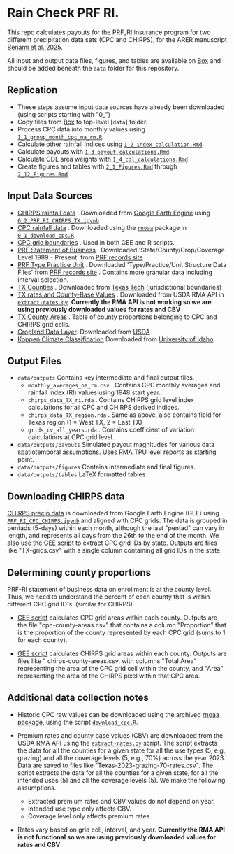 # Rain Check PRF RI.

This repo calculates payouts for the PRF_RI insurance program for two different precipitation data sets (CPC and CHIRPS), for the ARER manuscript [Benami et al. 2025](). 

All input and output data files, figures, and tables are available on [Box](https://umd.box.com/s/0z6z6xpikrf7nspof4dtzn8iv2p8ulbr) and should be added beneath the `data` folder for this repository.

## Replication
- These steps assume input data sources have already been downloaded (using scripts starting with "0_")
- Copy files from [Box](https://umd.box.com/s/0z6z6xpikrf7nspof4dtzn8iv2p8ulbr) to top-level [`data`] folder.
- Process CPC data into monthly values using [`1_1_group_month_cpc_na_rm.R`](scripts/R/1_1_group_month_cpc_na_rm.R).
- Calculate other rainfall indices using [`1_2_index_calculation.Rmd`](scripts/R/1_2_index_calculation.Rmd).
- Calculate payouts with [`1_3_payout_calculations.Rmd`](scripts/R/1_3_payout_calculations.Rmd).
- Calculate CDL area weights with [`1_4_cdl_calculations.Rmd`](scripts/R/1_4_cdl_calculations.Rmd)
- Create figures and tables with [`2_1_Figures.Rmd`](scripts/R/2_1_Figures.Rmd) through [`2_12_Figures.Rmd`](scripts/R/2_12_Figures.Rmd) .

## Input Data Sources
- [CHIRPS rainfall data](https://umd.box.com/s/14vuybjg17sunovj391lu003rj8hi3ym) . Downloaded from [Google Earth Engine]((https://developers.google.com/earth-engine/datasets/catalog/UCSB-CHG_CHIRPS_PENTAD)) using [`0_2_PRF_RI_CHIRPS_TX.ipynb`](scripts/python/0_2_PRF_RI_CHIRPS_TX.ipynb)
- [CPC rainfall data](https://umd.box.com/s/c51a4d4bzr036w2zxbr4yc8xoxtyy8ou) . Downloaded using the [`rnoaa`](https://github.com/ropensci/rnoaa) package in [`0_1_download_cpc.R`](scripts/R/0_1_download_cpc.R)
- [CPC grid boundaries](https://umd.box.com/s/9twqpbm77aj58hwpwuy4kbu853fqpe8a) . Used in both GEE and R scripts.
- [PRF Statement of Business](https://umd.box.com/s/tl9rd30bh7m7ocble3hf02r30vdq1kfk) . Downloaded 'State/County/Crop/Coverage Level 1989 - Present' from [PRF records site](https://www.rma.usda.gov/tools-reports/summary-of-business/state-county-crop-summary-business)
- [PRF Type Practice Unit](https://umd.box.com/s/gubd26v9809j6ldk7lh7t34s57suznrs) . Downloaded 'Type/Practice/Unit Structure Data Files' from [PRF records site](https://www.rma.usda.gov/tools-reports/summary-of-business/state-county-crop-summary-business) . Contains more granular data including interval selection.
- [TX Counties](https://umd.box.com/s/bkl1l8zvws2q2mvuxgegw7p03cyr617l) . Downloaded from [Texas Tech](https://www.depts.ttu.edu/geospatial/center/TexasGISData.html) (jurisdictional boundaries)
- [TX rates and County-Base Values](https://umd.box.com/s/qkqsxb4tun0ww54dwsbhysuon2qbg4by) . Downloaded from USDA RMA API in [`extract-rates.py`](scripts/python/extract-rates.py).  **Currently the RMA API is not working so we are using previously downloaded values for rates and CBV**
- [TX County Areas](https://umd.box.com/s/ni2zesuhjz4z7j1pk6wsr4abahpwr0a7) . Table of county proportions belonging to CPC and CHIRPS grid cells.
- [Cropland Data Layer](https://umd.box.com/s/lifkf8gt8c4uz1wjtcay4pqpyum5e0r9). Downloaded from [USDA](https://www.nass.usda.gov/Research_and_Science/Cropland/Release/)
- [Koppen Climate Classification](https://umd.box.com/s/8gw6s3bf4utua85uve1phexmo21it79h) Downloaded from [University of Idaho](https://www.arcgis.com/home/item.html?id=a1209a5383c04ef18addea0e10ab10e5)

## Output Files
- `data/outputs` Contains key intermediate and final output files.
  - `monthly_averages_na_rm.csv` . Contains CPC monthly averages and rainfall index (RI) values using 1948 start year.
  - `chirps_data_TX_ri.rda` . Contains CHIRPS grid level index calculations for all CPC and CHIRPS derived indices.
  - `chirps_data_TX_region.rda` . Same as above, also contains field for Texas region (1 = West TX, 2 = East TX)
  - `grids_cv_all_years.rda` . Contains coefficient of variation calculations at CPC grid level.
- `data/outputs/payouts` Simulated payout magnitudes for various data spatiotemporal assumptions. Uses RMA TPU level reports as starting point.
- `data/outputs/figures` Contains intermediate and final figures.
- `data/outputs/tables` LaTeX formatted tables

## Downloading CHIRPS data

[CHIRPS precip data](https://developers.google.com/earth-engine/datasets/catalog/UCSB-CHG_CHIRPS_PENTAD) is downloaded from Google Earth Engine (GEE) using [`PRF_RI_CPC_CHIRPS.ipynb`](scripts/python/PRF_RI_CPC_CHIRPS.ipynb) and aligned with CPC grids. The data is grouped in pentads (5-days) within each month, although the last "pentad" can vary in length, and represents all days from the 26th to the end of the month. We also use the [GEE script](https://code.earthengine.google.com/1134e155755e81a955bebc20df4f9c62) to extract CPC grid IDs by state. Outputs are files like "TX-grids.csv" with a single column containing all grid IDs in the state.

## Determining county proportions

PRF-RI statement of business data on enrollment is at the county level. Thus, we need to understand the percent of each county that is within different CPC grid ID's. (similar for CHIRPS) 

- [GEE script](https://code.earthengine.google.com/6ed9ba3ec817ea886cd94d499ffb126b) calculates CPC grid areas within each county. Outputs are the file "cpc-county-areas.csv" that contains a column "Proportion" that is the proportion of the county represented by each CPC grid (sums to 1 for each county).

- [GEE script](https://code.earthengine.google.com/11b9ab34fcaee8ec601e76fc7cb78532) calculates CHIRPS grid areas within each county. Outputs are files like " chirps-county-areas.csv, with columns "Total Area" representing the area of the CPC grid cell within the county, and "Area" representing the area of the CHIRPS pixel within that CPC area.

## Additional data collection notes

- Historic CPC raw values can be downloaded using the archived [rnoaa package](https://github.com/ropensci/rnoaa), using the script [`download_cpc.R`](scripts/R/download_cpc.R).

- Premium rates and county base values (CBV) are downloaded from the USDA RMA API using the [`extract-rates.py`](scripts/python/extract-rates.py) script. The script extracts the data for all the counties for a given state for all the use types (5, e.g., grazing) and all the coverage levels (5, e.g., 70%) across the year 2023. Data are saved to files like "Texas-2023-grazing-70-rates.csv". The script extracts the data for all the counties for a given state, for all the intended uses (5) and all the coverage levels (5). We make the following assumptions.
  - Extracted premium rates and CBV values do not depend on year. 
  - Intended use type only affects CBV.
  - Coverage level only affects premium rates.
- Rates vary based on grid cell, interval, and year. **Currently the RMA API is not functional so we are using previously downloaded values for rates and CBV**.









